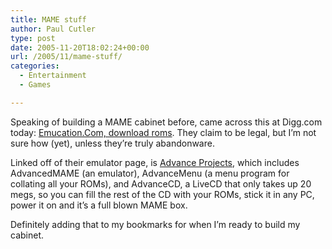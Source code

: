 ```yaml
---
title: MAME stuff
author: Paul Cutler
type: post
date: 2005-11-20T18:02:24+00:00
url: /2005/11/mame-stuff/
categories:
  - Entertainment
  - Games

---
```

Speaking of building a MAME cabinet before, came across this at Digg.com today: [Emucation.Com, download roms][1]. They claim to be legal, but I&#8217;m not sure how (yet), unless they&#8217;re truly abandonware.

Linked off of their emulator page, is [Advance Projects][2], which includes AdvancedMAME (an emulator), AdvanceMenu (a menu program for collating all your ROMs), and AdvanceCD, a LiveCD that only takes up 20 megs, so you can fill the rest of the CD with your ROMs, stick it in any PC, power it on and it&#8217;s a full blown MAME box.

Definitely adding that to my bookmarks for when I&#8217;m ready to build my cabinet.

 [1]: http://emucation.com/emulator.php
 [2]: http://advancemame.sourceforge.net/index.html